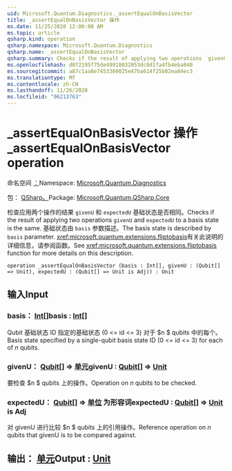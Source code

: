 ```yaml
---
uid: Microsoft.Quantum.Diagnostics._assertEqualOnBasisVector
title: _assertEqualOnBasisVector 操作
ms.date: 11/25/2020 12:00:00 AM
ms.topic: article
qsharp.kind: operation
qsharp.namespace: Microsoft.Quantum.Diagnostics
qsharp.name: _assertEqualOnBasisVector
qsharp.summary: Checks if the result of applying two operations `givenU` and `expectedU` to a basis state is the same. The basis state is described by `basis` parameter. See <xref:microsoft.quantum.extensions.fliptobasis> function for more details on this description.
ms.openlocfilehash: d8f2195f75de49918032053dc8d1fa4fb4eba840
ms.sourcegitcommit: a87c1aa8e7453360025e47ba614f25b02ea84ec3
ms.translationtype: MT
ms.contentlocale: zh-CN
ms.lasthandoff: 11/26/2020
ms.locfileid: "96213763"
---
```

# <a name="_assertequalonbasisvector-operation"></a><span data-ttu-id="b2617-102">_assertEqualOnBasisVector 操作</span><span class="sxs-lookup"><span data-stu-id="b2617-102">_assertEqualOnBasisVector operation</span></span>

<span data-ttu-id="b2617-103">命名空间 [：](xref:Microsoft.Quantum.Diagnostics)</span><span class="sxs-lookup"><span data-stu-id="b2617-103">Namespace: [Microsoft.Quantum.Diagnostics](xref:Microsoft.Quantum.Diagnostics)</span></span>

<span data-ttu-id="b2617-104">包： [QSharp。](https://nuget.org/packages/Microsoft.Quantum.QSharp.Core)</span><span class="sxs-lookup"><span data-stu-id="b2617-104">Package: [Microsoft.Quantum.QSharp.Core](https://nuget.org/packages/Microsoft.Quantum.QSharp.Core)</span></span>


<span data-ttu-id="b2617-105">检查应用两个操作的结果 `givenU` 和 `expectedU` 基础状态是否相同。</span><span class="sxs-lookup"><span data-stu-id="b2617-105">Checks if the result of applying two operations `givenU` and `expectedU` to a basis state is the same.</span></span> <span data-ttu-id="b2617-106">基础状态由 `basis` 参数描述。</span><span class="sxs-lookup"><span data-stu-id="b2617-106">The basis state is described by `basis` parameter.</span></span>
<span data-ttu-id="b2617-107"><xref:microsoft.quantum.extensions.fliptobasis>有关此说明的详细信息，请参阅函数。</span><span class="sxs-lookup"><span data-stu-id="b2617-107">See <xref:microsoft.quantum.extensions.fliptobasis> function for more details on this description.</span></span>

```qsharp
operation _assertEqualOnBasisVector (basis : Int[], givenU : (Qubit[] => Unit), expectedU : (Qubit[] => Unit is Adj)) : Unit
```


## <a name="input"></a><span data-ttu-id="b2617-108">输入</span><span class="sxs-lookup"><span data-stu-id="b2617-108">Input</span></span>

### <a name="basis--int"></a><span data-ttu-id="b2617-109">basis： [Int](xref:microsoft.quantum.lang-ref.int)[]</span><span class="sxs-lookup"><span data-stu-id="b2617-109">basis : [Int](xref:microsoft.quantum.lang-ref.int)[]</span></span>

<span data-ttu-id="b2617-110">Qubit 基础状态 ID 指定的基础状态 (0 <= id <= 3) 对于 $n $ qubits 中的每个。</span><span class="sxs-lookup"><span data-stu-id="b2617-110">Basis state specified by a single-qubit basis state ID (0 <= id <= 3) for each of $n$ qubits.</span></span>


### <a name="givenu--qubit--unit"></a><span data-ttu-id="b2617-111">givenU： [Qubit](xref:microsoft.quantum.lang-ref.qubit)[] => [单元](xref:microsoft.quantum.lang-ref.unit)</span><span class="sxs-lookup"><span data-stu-id="b2617-111">givenU : [Qubit](xref:microsoft.quantum.lang-ref.qubit)[] => [Unit](xref:microsoft.quantum.lang-ref.unit)</span></span> 

<span data-ttu-id="b2617-112">要检查 $n $ qubits 上的操作。</span><span class="sxs-lookup"><span data-stu-id="b2617-112">Operation on $n$ qubits to be checked.</span></span>


### <a name="expectedu--qubit--unit--is-adj"></a><span data-ttu-id="b2617-113">expectedU： [Qubit](xref:microsoft.quantum.lang-ref.qubit)[] => [单位](xref:microsoft.quantum.lang-ref.unit)  为形容词</span><span class="sxs-lookup"><span data-stu-id="b2617-113">expectedU : [Qubit](xref:microsoft.quantum.lang-ref.qubit)[] => [Unit](xref:microsoft.quantum.lang-ref.unit)  is Adj</span></span>

<span data-ttu-id="b2617-114">对 givenU 进行比较 $n $ qubits 上的引用操作。</span><span class="sxs-lookup"><span data-stu-id="b2617-114">Reference operation on $n$ qubits that givenU is to be compared against.</span></span>



## <a name="output--unit"></a><span data-ttu-id="b2617-115">输出： [单元](xref:microsoft.quantum.lang-ref.unit)</span><span class="sxs-lookup"><span data-stu-id="b2617-115">Output : [Unit](xref:microsoft.quantum.lang-ref.unit)</span></span>

